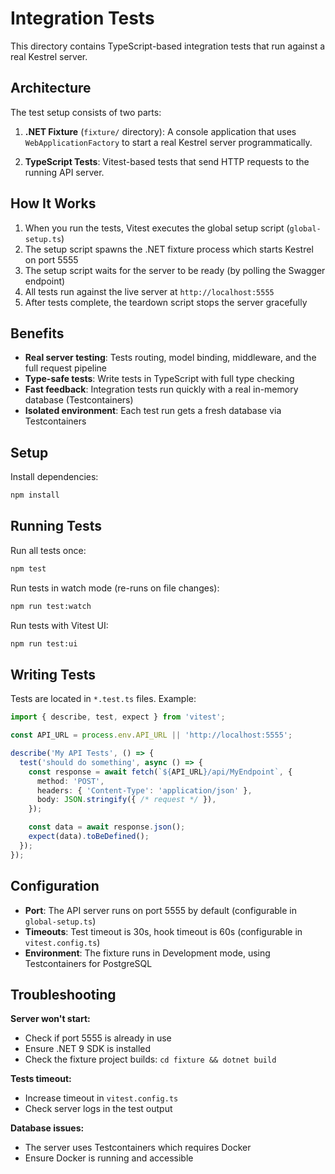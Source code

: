 # Integration Tests

This directory contains TypeScript-based integration tests that run against a real Kestrel server.

## Architecture

The test setup consists of two parts:

1. **.NET Fixture** (`fixture/` directory): A console application that uses `WebApplicationFactory` to start a real Kestrel server programmatically.

2. **TypeScript Tests**: Vitest-based tests that send HTTP requests to the running API server.

## How It Works

1. When you run the tests, Vitest executes the global setup script (`global-setup.ts`)
2. The setup script spawns the .NET fixture process which starts Kestrel on port 5555
3. The setup script waits for the server to be ready (by polling the Swagger endpoint)
4. All tests run against the live server at `http://localhost:5555`
5. After tests complete, the teardown script stops the server gracefully

## Benefits

- **Real server testing**: Tests routing, model binding, middleware, and the full request pipeline
- **Type-safe tests**: Write tests in TypeScript with full type checking
- **Fast feedback**: Integration tests run quickly with a real in-memory database (Testcontainers)
- **Isolated environment**: Each test run gets a fresh database via Testcontainers

## Setup

Install dependencies:

```bash
npm install
```

## Running Tests

Run all tests once:

```bash
npm test
```

Run tests in watch mode (re-runs on file changes):

```bash
npm run test:watch
```

Run tests with Vitest UI:

```bash
npm run test:ui
```

## Writing Tests

Tests are located in `*.test.ts` files. Example:

```typescript
import { describe, test, expect } from 'vitest';

const API_URL = process.env.API_URL || 'http://localhost:5555';

describe('My API Tests', () => {
  test('should do something', async () => {
    const response = await fetch(`${API_URL}/api/MyEndpoint`, {
      method: 'POST',
      headers: { 'Content-Type': 'application/json' },
      body: JSON.stringify({ /* request */ }),
    });

    const data = await response.json();
    expect(data).toBeDefined();
  });
});
```

## Configuration

- **Port**: The API server runs on port 5555 by default (configurable in `global-setup.ts`)
- **Timeouts**: Test timeout is 30s, hook timeout is 60s (configurable in `vitest.config.ts`)
- **Environment**: The fixture runs in Development mode, using Testcontainers for PostgreSQL

## Troubleshooting

**Server won't start:**
- Check if port 5555 is already in use
- Ensure .NET 9 SDK is installed
- Check the fixture project builds: `cd fixture && dotnet build`

**Tests timeout:**
- Increase timeout in `vitest.config.ts`
- Check server logs in the test output

**Database issues:**
- The server uses Testcontainers which requires Docker
- Ensure Docker is running and accessible
